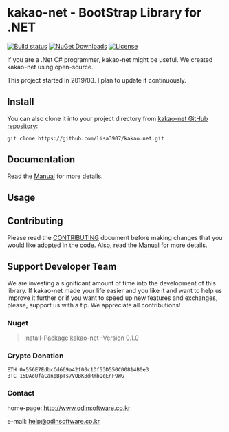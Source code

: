 # kakao-net - BootStrap Library for .NET

[![Build status](https://ci.appveyor.com/api/projects/status/dnp9i3t6sexv9tpa?svg=true)](https://ci.appveyor.com/project/lisa3907/kakao-net)
[![NuGet Downloads](https://img.shields.io/nuget/dt/Kakao.Net.svg)](https://www.nuget.org/packages/kakao.net)
[![License](https://img.shields.io/github/license/lisa3907/kakao.net.svg)](https://github.com/lisa3907/kakao.net/blob/master/LICENSE.txt)

If you are a .Net C# programmer, kakao-net might be useful. We created kakao-net using open-source.

This project started in 2019/03. I plan to update it continuously.

## Install

You can also clone it into your project directory from [kakao-net GitHub repository](https://github.com/lisa3907/kakao.net):

```shell
git clone https://github.com/lisa3907/kakao.net.git
```


## Documentation

Read the [Manual](https://github.com/lisa3907/kakao-net/wiki) for more details.

## Usage

## Contributing

Please read the [CONTRIBUTING](https://github.com/lisa3907/kakao-net/blob/master/CONTRIBUTING.md) document before making changes that you would like adopted in the code. Also, read the [Manual](https://github.com/lisa3907/kakao-net/wiki) for more details.

## Support Developer Team

We are investing a significant amount of time into the development of this library. If kakao-net made your life easier and you like it and want to help us improve it further or if you want to speed up new features and exchanges, please, support us with a tip. We appreciate all contributions!

### Nuget

 > Install-Package kakao-net -Version 0.1.0

### Crypto Donation

```
ETH 0x556E7EdbcCd669a42f00c1Df53D550C00814B0e3
BTC 15DAoUfaCanpBpTs7VQBK8dRmbQqEnF9WG
```

### Contact

home-page: http://www.odinsoftware.co.kr

e-mail: help@odinsoftware.co.kr
